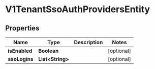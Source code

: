 # V1TenantSsoAuthProvidersEntity

## Properties
Name | Type | Description | Notes
------------ | ------------- | ------------- | -------------
**isEnabled** | **Boolean** |  |  [optional]
**ssoLogins** | **List&lt;String&gt;** |  |  [optional]

